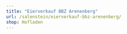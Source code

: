 ```yaml
---
title: "Eierverkauf BBZ Arenenberg"
url: /salenstein/eierverkauf-bbz-arenenberg/
shop: Hofladen
---
```

